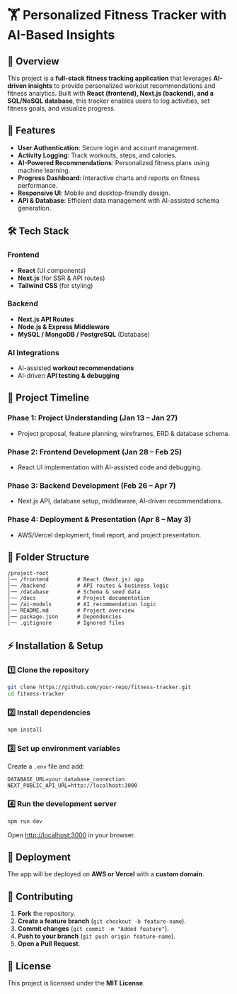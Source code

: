 # 🏋️ Personalized Fitness Tracker with AI-Based Insights

## 📌 Overview
This project is a **full-stack fitness tracking application** that leverages **AI-driven insights** to provide personalized workout recommendations and fitness analytics. Built with **React (frontend), Next.js (backend), and a SQL/NoSQL database**, this tracker enables users to log activities, set fitness goals, and visualize progress.

## 🚀 Features
- **User Authentication**: Secure login and account management.
- **Activity Logging**: Track workouts, steps, and calories.
- **AI-Powered Recommendations**: Personalized fitness plans using machine learning.
- **Progress Dashboard**: Interactive charts and reports on fitness performance.
- **Responsive UI**: Mobile and desktop-friendly design.
- **API & Database**: Efficient data management with AI-assisted schema generation.

## 🛠️ Tech Stack
### Frontend
- **React** (UI components)
- **Next.js** (for SSR & API routes)
- **Tailwind CSS** (for styling)

### Backend
- **Next.js API Routes**
- **Node.js & Express Middleware**
- **MySQL / MongoDB / PostgreSQL** (Database)

### AI Integrations
- AI-assisted **workout recommendations**
- AI-driven **API testing & debugging**

## 📅 Project Timeline
### **Phase 1: Project Understanding (Jan 13 – Jan 27)**
- Project proposal, feature planning, wireframes, ERD & database schema.

### **Phase 2: Frontend Development (Jan 28 – Feb 25)**
- React UI implementation with AI-assisted code and debugging.

### **Phase 3: Backend Development (Feb 26 – Apr 7)**
- Next.js API, database setup, middleware, AI-driven recommendations.

### **Phase 4: Deployment & Presentation (Apr 8 – May 3)**
- AWS/Vercel deployment, final report, and project presentation.

## 📁 Folder Structure
```
/project-root
│── /frontend         # React (Next.js) app
│── /backend          # API routes & business logic
│── /database         # Schema & seed data
│── /docs             # Project documentation
│── /ai-models        # AI recommendation logic
│── README.md         # Project overview
│── package.json      # Dependencies
│── .gitignore        # Ignored files
```

## ⚡ Installation & Setup
### 1️⃣ Clone the repository
```bash
git clone https://github.com/your-repo/fitness-tracker.git
cd fitness-tracker
```

### 2️⃣ Install dependencies
```bash
npm install
```

### 3️⃣ Set up environment variables
Create a `.env` file and add:
```
DATABASE_URL=your_database_connection
NEXT_PUBLIC_API_URL=http://localhost:3000
```

### 4️⃣ Run the development server
```bash
npm run dev
```
Open [http://localhost:3000](http://localhost:3000) in your browser.

## 📌 Deployment
The app will be deployed on **AWS or Vercel** with a **custom domain**.

## 📄 Contributing
1. **Fork** the repository.
2. **Create a feature branch** (`git checkout -b feature-name`).
3. **Commit changes** (`git commit -m "Added feature"`).
4. **Push to your branch** (`git push origin feature-name`).
5. **Open a Pull Request**.

## 📜 License
This project is licensed under the **MIT License**.
